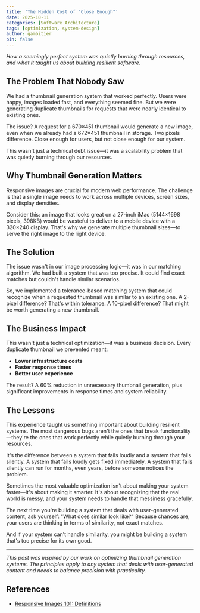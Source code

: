 ```yaml
---
title: 'The Hidden Cost of "Close Enough"'
date: 2025-10-11
categories: [Software Architecture]
tags: [optimization, system-design]
author: gambitier
pin: false
---
```


*How a seemingly perfect system was quietly burning through resources, and what it taught us about building resilient software.*

## The Problem That Nobody Saw

We had a thumbnail generation system that worked perfectly. Users were happy, images loaded fast, and everything seemed fine. But we were generating duplicate thumbnails for requests that were nearly identical to existing ones.

The issue? A request for a 670×451 thumbnail would generate a new image, even when we already had a 672×451 thumbnail in storage. Two pixels difference. Close enough for users, but not close enough for our system.

This wasn't just a technical debt issue—it was a scalability problem that was quietly burning through our resources.

## Why Thumbnail Generation Matters

Responsive images are crucial for modern web performance. The challenge is that a single image needs to work across multiple devices, screen sizes, and display densities.

Consider this: an image that looks great on a 27-inch iMac (5144×1698 pixels, 398KB) would be wasteful to deliver to a mobile device with a 320×240 display. That's why we generate multiple thumbnail sizes—to serve the right image to the right device.

## The Solution

The issue wasn't in our image processing logic—it was in our matching algorithm. We had built a system that was too precise. It could find exact matches but couldn't handle similar scenarios.

So, we implemented a tolerance-based matching system that could recognize when a requested thumbnail was similar to an existing one. A 2-pixel difference? That's within tolerance. A 10-pixel difference? That might be worth generating a new thumbnail.

## The Business Impact

This wasn't just a technical optimization—it was a business decision. Every duplicate thumbnail we prevented meant:

- **Lower infrastructure costs**
- **Faster response times**
- **Better user experience**

The result? A 60% reduction in unnecessary thumbnail generation, plus significant improvements in response times and system reliability.

## The Lessons

This experience taught us something important about building resilient systems. The most dangerous bugs aren't the ones that break functionality—they're the ones that work perfectly while quietly burning through your resources.

It's the difference between a system that fails loudly and a system that fails silently. A system that fails loudly gets fixed immediately. A system that fails silently can run for months, even years, before someone notices the problem.

Sometimes the most valuable optimization isn't about making your system faster—it's about making it smarter. It's about recognizing that the real world is messy, and your system needs to handle that messiness gracefully.

The next time you're building a system that deals with user-generated content, ask yourself: "What does similar look like?" Because chances are, your users are thinking in terms of similarity, not exact matches.

And if your system can't handle similarity, you might be building a system that's too precise for its own good.

---

*This post was inspired by our work on optimizing thumbnail generation systems. The principles apply to any system that deals with user-generated content and needs to balance precision with practicality.*

## References

- [Responsive Images 101: Definitions](https://cloudfour.com/thinks/responsive-images-101-definitions/)
